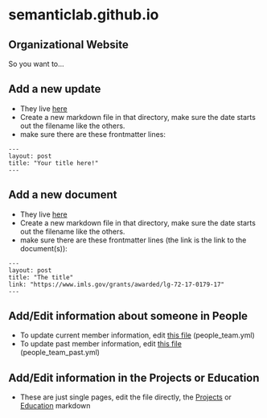 # semanticlab.github.io
Organizational Website
---
So you want to...


## Add a new update
* They live [here](https://github.com/SemanticLab/semanticlab.github.io/tree/master/updates/_posts)
* Create a new markdown file in that directory, make sure the date starts out the filename like the others.
* make sure there are these frontmatter lines:
```
---
layout: post
title: "Your title here!"
---
```
## Add a new document
* They live [here](https://github.com/SemanticLab/semanticlab.github.io/tree/master/documents/_posts)
* Create a new markdown file in that directory, make sure the date starts out the filename like the others.
* make sure there are these frontmatter lines (the link is the link to the document(s)):
```
---
layout: post
title: "The title"
link: "https://www.imls.gov/grants/awarded/lg-72-17-0179-17"
---
```

## Add/Edit information about someone in People
* To update current member information, edit [this file](https://github.com/SemanticLab/semanticlab.github.io/blob/master/_data/people_team.yml) (people_team.yml)
* To update past member information, edit [this file](https://github.com/SemanticLab/semanticlab.github.io/blob/master/_data/people_team_past.yml) (people_team_past.yml)

## Add/Edit information in the Projects or Education
* These are just single pages, edit the file directly, the [Projects](https://github.com/SemanticLab/semanticlab.github.io/blob/master/projects.md) or [Education](https://github.com/SemanticLab/semanticlab.github.io/blob/master/education.md) markdown


